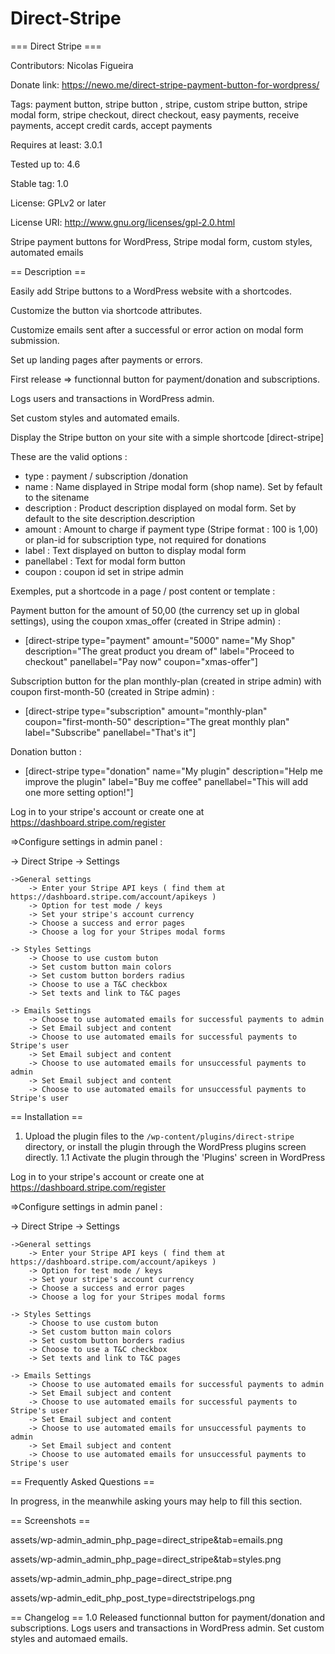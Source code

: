 # Direct-Stripe
=== Direct Stripe ===

Contributors: Nicolas Figueira

Donate link: https://newo.me/direct-stripe-payment-button-for-wordpress/

Tags: payment button, stripe button , stripe, custom stripe button, stripe modal form, stripe checkout, direct checkout, easy payments, receive payments, accept credit cards, accept payments

Requires at least: 3.0.1

Tested up to: 4.6

Stable tag: 1.0

License: GPLv2 or later

License URI: http://www.gnu.org/licenses/gpl-2.0.html

Stripe payment buttons for WordPress, Stripe modal form, custom styles, automated emails

== Description ==


Easily add Stripe buttons to a WordPress website with a shortcodes.

Customize the button via shortcode attributes.

Customize emails sent after a successful or error action on modal form submission.

Set up landing pages after payments or errors.


First release => functionnal button for payment/donation and subscriptions. 

Logs users and transactions in WordPress admin. 

Set custom styles and automated emails.


Display the Stripe button on your site with a simple shortcode [direct-stripe]

These are the valid options :

 - type : payment / subscription /donation
 - name : Name displayed in Stripe modal form (shop name). Set by fefault to the sitename
 - description : Product description displayed on modal form. Set by default to the site description.description
 - amount : Amount to charge if payment type (Stripe format : 100 is 1,00) or plan-id for subscription type, not required for donations
 - label : Text displayed on button to display modal form
 - panellabel : Text for modal form button
 - coupon : coupon id set in stripe admin
 
 
 Exemples, put a shortcode in a page / post content or template :
 
 
 Payment button for the amount of 50,00 (the currency set up in global settings), using the coupon xmas_offer (created in Stripe admin) :
  - [direct-stripe type="payment" amount="5000" name="My Shop" description="The great product you dream of" label="Proceed to checkout" panellabel="Pay now" coupon="xmas-offer"]
 
 
 Subscription button for the plan monthly-plan (created in stripe admin) with coupon first-month-50 (created in Stripe admin) :
  - [direct-stripe type="subscription" amount="monthly-plan" coupon="first-month-50" description="The great monthly plan" label="Subscribe" panellabel="That's it"]
 
 Donation button :
  - [direct-stripe type="donation" name="My plugin" description="Help me improve the plugin" label="Buy me coffee" panellabel="This will add one more setting option!"]
 
 Log in to your stripe's account or create one at https://dashboard.stripe.com/register


=>Configure settings in admin panel :

  -> Direct Stripe -> Settings
  
    ->General settings
        -> Enter your Stripe API keys ( find them at https://dashboard.stripe.com/account/apikeys )
        -> Option for test mode / keys
        -> Set your stripe's account currency 
        -> Choose a success and error pages
        -> Choose a log for your Stripes modal forms
        
    -> Styles Settings
        -> Choose to use custom buton
        -> Set custom button main colors
        -> Set custom button borders radius
        -> Choose to use a T&C checkbox 
        -> Set texts and link to T&C pages
        
    -> Emails Settings
        -> Choose to use automated emails for successful payments to admin
        -> Set Email subject and content
        -> Choose to use automated emails for successful payments to Stripe's user
        -> Set Email subject and content
        -> Choose to use automated emails for unsuccessful payments to admin
        -> Set Email subject and content
        -> Choose to use automated emails for unsuccessful payments to Stripe's user
        
        

== Installation ==


1. Upload the plugin files to the `/wp-content/plugins/direct-stripe` directory, or install the plugin through the WordPress plugins screen directly.
1.1 Activate the plugin through the 'Plugins' screen in WordPress

Log in to your stripe's account or create one at https://dashboard.stripe.com/register

=>Configure settings in admin panel :

  -> Direct Stripe -> Settings
  
    ->General settings
        -> Enter your Stripe API keys ( find them at https://dashboard.stripe.com/account/apikeys )
        -> Option for test mode / keys
        -> Set your stripe's account currency 
        -> Choose a success and error pages
        -> Choose a log for your Stripes modal forms
        
    -> Styles Settings
        -> Choose to use custom buton
        -> Set custom button main colors
        -> Set custom button borders radius
        -> Choose to use a T&C checkbox 
        -> Set texts and link to T&C pages
        
    -> Emails Settings
        -> Choose to use automated emails for successful payments to admin
        -> Set Email subject and content
        -> Choose to use automated emails for successful payments to Stripe's user
        -> Set Email subject and content
        -> Choose to use automated emails for unsuccessful payments to admin
        -> Set Email subject and content
        -> Choose to use automated emails for unsuccessful payments to Stripe's user


== Frequently Asked Questions ==

In progress, in the meanwhile asking yours may help to fill this section.

== Screenshots ==

assets/wp-admin_admin_php_page=direct_stripe&tab=emails.png

assets/wp-admin_admin_php_page=direct_stripe&tab=styles.png

assets/wp-admin_admin_php_page=direct_stripe.png

assets/wp-admin_edit_php_post_type=directstripelogs.png


== Changelog ==
1.0 Released functionnal button for payment/donation and subscriptions. Logs users and transactions in WordPress admin. Set custom styles and automaed emails.
